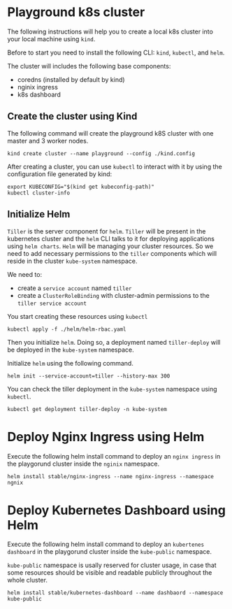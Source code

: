 # Playground k8s cluster 
The following instructions will help you to create a local k8s cluster into your local machine using `kind`.

Before to start you need to install the following CLI: `kind`, `kubectl`, and `helm`.

The cluster will includes the following base components:
- coredns (installed by default by kind)
- nginix ingress
- k8s dashboard

## Create the cluster using Kind
The following command will create the playground k8S cluster with one master and 3 worker nodes.
```
kind create cluster --name playground --config ./kind.config
```

After creating a cluster, you can use `kubectl` to interact with it by using the configuration file generated by kind:
```
export KUBECONFIG="$(kind get kubeconfig-path)"
kubectl cluster-info
```

## Initialize Helm 
`Tiller` is the server component for `helm`. `Tiller` will be present in the kubernetes cluster and the `helm` CLI talks to it for deploying applications using `helm charts`.
`Helm` will be managing your cluster resources. So we need to add necessary permissions to the `tiller` components which will reside in the cluster `kube-system` namespace.

We need to:
- create a `service account` named `tiller`
- create a `ClusterRoleBinding` with cluster-admin permissions to the `tiller service account`

You start creating these resources using `kubectl`
```
kubectl apply -f ./helm/helm-rbac.yaml
```

Then you initialize `helm`. Doing so, a deployment named `tiller-deploy` will be deployed in the `kube-system` namespace.

Initialize `helm` using the following command.
```
helm init --service-account=tiller --history-max 300
```

You can check the tiller deployment in the `kube-system` namespace using `kubectl`.
```
kubectl get deployment tiller-deploy -n kube-system
```

# Deploy Nginx Ingress using Helm
Execute the following helm install command to deploy an `nginx ingress` in the playgorund cluster inside the `nginix` namespace. 
```
helm install stable/nginx-ingress --name nginx-ingress --namespace ngnix
```

# Deploy Kubernetes Dashboard using Helm
Execute the following helm install command to deploy an `kubertenes dashboard` in the playgorund cluster inside the `kube-public` namespace.

`kube-public` namespace is usally reserved for cluster usage, in case that some resources should be visible and readable publicly throughout the whole cluster. 

```
helm install stable/kubernetes-dashboard --name dashbaord --namespace kube-public
```
